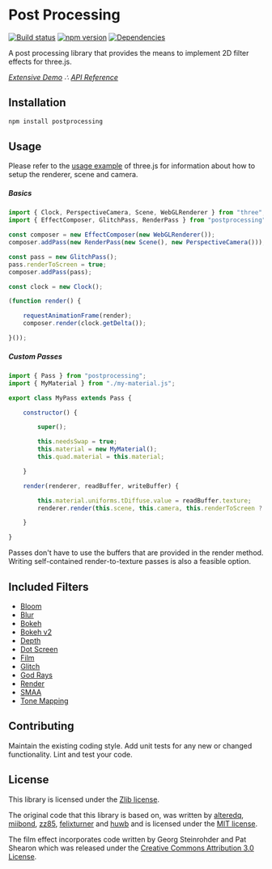 # Post Processing

[![Build status](https://travis-ci.org/vanruesc/postprocessing.svg?branch=master)](https://travis-ci.org/vanruesc/postprocessing)
[![npm version](https://badge.fury.io/js/postprocessing.svg)](http://badge.fury.io/js/postprocessing)
[![Dependencies](https://david-dm.org/vanruesc/postprocessing.svg?branch=master)](https://david-dm.org/vanruesc/postprocessing)

A post processing library that provides the means to implement 2D filter effects for three.js.

*[Extensive Demo](http://vanruesc.github.io/postprocessing/public) &there4;
[API Reference](http://vanruesc.github.io/postprocessing/docs)*


## Installation

```sh
npm install postprocessing
``` 


## Usage

Please refer to the [usage example](https://github.com/mrdoob/three.js/blob/master/README.md) of three.js for information
about how to setup the renderer, scene and camera.

##### Basics

```javascript
import { Clock, PerspectiveCamera, Scene, WebGLRenderer } from "three";
import { EffectComposer, GlitchPass, RenderPass } from "postprocessing";

const composer = new EffectComposer(new WebGLRenderer());
composer.addPass(new RenderPass(new Scene(), new PerspectiveCamera()));

const pass = new GlitchPass();
pass.renderToScreen = true;
composer.addPass(pass);

const clock = new Clock();

(function render() {

	requestAnimationFrame(render);
	composer.render(clock.getDelta());

}());
```

##### Custom Passes

```javascript
import { Pass } from "postprocessing";
import { MyMaterial } from "./my-material.js";

export class MyPass extends Pass {

	constructor() {

		super();

		this.needsSwap = true;
		this.material = new MyMaterial();
		this.quad.material = this.material;

	}

	render(renderer, readBuffer, writeBuffer) {

		this.material.uniforms.tDiffuse.value = readBuffer.texture;
		renderer.render(this.scene, this.camera, this.renderToScreen ? null : writeBuffer, this.clear);

	}

}

```

Passes don't have to use the buffers that are provided in the render method.
Writing self-contained render-to-texture passes is also a feasible option.


## Included Filters

 - [Bloom](http://vanruesc.github.io/postprocessing/public/#bloom)
 - [Blur](http://vanruesc.github.io/postprocessing/public/#blur)
 - [Bokeh](http://vanruesc.github.io/postprocessing/public/#bokeh)
 - [Bokeh v2](http://vanruesc.github.io/postprocessing/public/#bokeh2)
 - [Depth](http://vanruesc.github.io/postprocessing/public/#depth)
 - [Dot Screen](http://vanruesc.github.io/postprocessing/public/#dot-screen)
 - [Film](http://vanruesc.github.io/postprocessing/public/#film)
 - [Glitch](http://vanruesc.github.io/postprocessing/public/#glitch)
 - [God Rays](http://vanruesc.github.io/postprocessing/public/#god-rays)
 - [Render](http://vanruesc.github.io/postprocessing/public/#render)
 - [SMAA](http://vanruesc.github.io/postprocessing/public/#smaa)
 - [Tone Mapping](http://vanruesc.github.io/postprocessing/public/#tone-mapping)


## Contributing

Maintain the existing coding style. Add unit tests for any new or changed functionality. Lint and test your code.


## License

This library is licensed under the [Zlib license](https://github.com/vanruesc/postprocessing/blob/master/LICENSE.md).

The original code that this library is based on, was written by [alteredq](http://alteredqualia.com),
[miibond](https://github.com/MiiBond), [zz85](https://github.com/zz85),
[felixturner](http://airtight.cc) and [huwb](http://huwbowles.com)
and is licensed under the [MIT license](https://github.com/mrdoob/three.js/blob/master/LICENSE).

The film effect incorporates code written by Georg Steinrohder and Pat Shearon which was released under the
[Creative Commons Attribution 3.0 License](http://creativecommons.org/licenses/by/3.0/).
